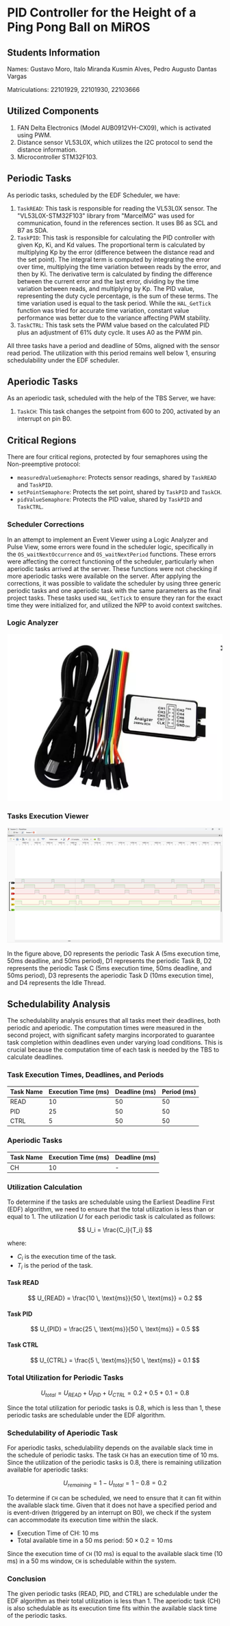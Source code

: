 # PID Controller for the Height of a Ping Pong Ball on MiROS

## Students Information

Names: Gustavo Moro, Italo Miranda Kusmin Alves, Pedro Augusto Dantas Vargas

Matriculations: 22101929, 22101930, 22103666

## Utilized Components

1. FAN Delta Electronics (Model AUB0912VH-CX09), which is activated using PWM.
2. Distance sensor VL53L0X, which utilizes the I2C protocol to send the distance information.
3. Microcontroller STM32F103.

## Periodic Tasks

As periodic tasks, scheduled by the EDF Scheduler, we have:

1. `TaskREAD`: This task is responsible for reading the VL53L0X sensor. The "VL53L0X-STM32F103" library from "MarcelMG" was used for communication, found in the references section. It uses B6 as SCL and B7 as SDA.
2. `TaskPID`: This task is responsible for calculating the PID controller with given Kp, Ki, and Kd values. The proportional term is calculated by multiplying Kp by the error (difference between the distance read and the set point). The integral term is computed by integrating the error over time, multiplying the time variation between reads by the error, and then by Ki. The derivative term is calculated by finding the difference between the current error and the last error, dividing by the time variation between reads, and multiplying by Kp. The PID value, representing the duty cycle percentage, is the sum of these terms. The time variation used is equal to the task period. While the `HAL_GetTick` function was tried for accurate time variation, constant value performance was better due to the variance affecting PWM stability.
3. `TaskCTRL`: This task sets the PWM value based on the calculated PID plus an adjustment of 61% duty cycle. It uses A0 as the PWM pin.

All three tasks have a period and deadline of 50ms, aligned with the sensor read period. The utilization with this period remains well below 1, ensuring schedulability under the EDF scheduler.

## Aperiodic Tasks

As an aperiodic task, scheduled with the help of the TBS Server, we have:

1. `TaskCH`: This task changes the setpoint from 600 to 200, activated by an interrupt on pin B0.

## Critical Regions

There are four critical regions, protected by four semaphores using the Non-preemptive protocol:
- `measuredValueSemaphore`: Protects sensor readings, shared by `TaskREAD` and `TaskPID`.
- `setPointSemaphore`: Protects the set point, shared by `TaskPID` and `TaskCH`.
- `pidValueSemaphore`: Protects the PID value, shared by `TaskPID` and `TaskCTRL`.
  
### Scheduler Corrections

In an attempt to implement an Event Viewer using a Logic Analyzer and Pulse View, some errors were found in the scheduler logic, specifically in the `OS_waitNextOccurrence` and `OS_waitNextPeriod` functions. These errors were affecting the correct functioning of the scheduler, particularly when aperiodic tasks arrived at the server. These functions were not checking if more aperiodic tasks were available on the server. After applying the corrections, it was possible to validate the scheduler by using three generic periodic tasks and one aperiodic task with the same parameters as the final project tasks. These tasks used `HAL_GetTick` to ensure they ran for the exact time they were initialized for, and utilized the NPP to avoid context switches.

### Logic Analyzer

   ![Logic Analyzer](./LogicAnalyzer.png)

### Tasks Execution Viewer

   ![EventViewer](./EventViewer.png)

In the figure above, D0 represents the periodic Task A (5ms execution time, 50ms deadline, and 50ms period), D1 represents the periodic Task B, D2 represents the periodic Task C (5ms execution time, 50ms deadline, and 50ms period), D3 represents the aperiodic Task D (10ms execution time), and D4 represents the Idle Thread.

## Schedulability Analysis

The schedulability analysis ensures that all tasks meet their deadlines, both periodic and aperiodic. The computation times were measured in the second project, with significant safety margins incorporated to guarantee task completion within deadlines even under varying load conditions. This is crucial because the computation time of each task is needed by the TBS to calculate deadlines.

### Task Execution Times, Deadlines, and Periods

| Task Name | Execution Time (ms) | Deadline (ms) | Period (ms) |
|-----------|----------------------|---------------|-------------|
| READ      | 10                   | 50            | 50          |
| PID       | 25                   | 50            | 50          |
| CTRL      | 5                    | 50            | 50          |

### Aperiodic Tasks

| Task Name | Execution Time (ms) | Deadline (ms) |
|-----------|----------------------|---------------|
| CH        | 10                   | -             |

### Utilization Calculation

To determine if the tasks are schedulable using the Earliest Deadline First (EDF) algorithm, we need to ensure that the total utilization is less than or equal to 1. The utilization $U$ for each periodic task is calculated as follows:

$$ U_i = \frac{C_i}{T_i} $$

where:
- $C_i$ is the execution time of the task.
- $T_i$ is the period of the task.

#### Task READ
$$ U_{READ} = \frac{10 \, \text{ms}}{50 \, \text{ms}} = 0.2 $$

#### Task PID
$$ U_{PID} = \frac{25 \, \text{ms}}{50 \, \text{ms}} = 0.5 $$

#### Task CTRL
$$ U_{CTRL} = \frac{5 \, \text{ms}}{50 \, \text{ms}} = 0.1 $$

### Total Utilization for Periodic Tasks
$$ U_{total} = U_{READ} + U_{PID} + U_{CTRL} = 0.2 + 0.5 + 0.1 = 0.8 $$

Since the total utilization for periodic tasks is 0.8, which is less than 1, these periodic tasks are schedulable under the EDF algorithm.

### Schedulability of Aperiodic Task

For aperiodic tasks, schedulability depends on the available slack time in the schedule of periodic tasks. The task `CH` has an execution time of 10 ms. Since the utilization of the periodic tasks is 0.8, there is remaining utilization available for aperiodic tasks:

$$ U_{remaining} = 1 - U_{total} = 1 - 0.8 = 0.2 $$

To determine if `CH` can be scheduled, we need to ensure that it can fit within the available slack time. Given that it does not have a specified period and is event-driven (triggered by an interrupt on B0), we check if the system can accommodate its execution time within the slack.

- Execution Time of CH: 10 ms
- Total available time in a 50 ms period: $50 \times 0.2 = 10 \, \text{ms}$

Since the execution time of `CH` (10 ms) is equal to the available slack time (10 ms) in a 50 ms window, `CH` is schedulable within the system.

### Conclusion

The given periodic tasks (READ, PID, and CTRL) are schedulable under the EDF algorithm as their total utilization is less than 1. The aperiodic task (CH) is also schedulable as its execution time fits within the available slack time of the periodic tasks.
